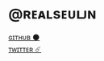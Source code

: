# @ʀᴇᴀʟsᴇᴜʟᴊɴ 
[ɢɪᴛʜᴜʙ ⚫](https://github.com/seuljn) <br>
[ᴛᴡɪᴛᴛᴇʀ ☄️](https://twitter.com/realseuljn)
